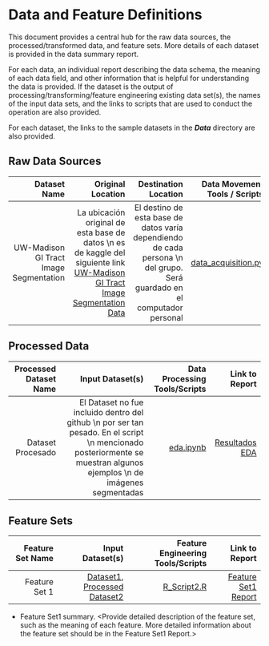 # Data and Feature Definitions

This document provides a central hub for the raw data sources, the processed/transformed data, and feature sets. More details of each dataset is provided in the data summary report. 

For each data, an individual report describing the data schema, the meaning of each data field, and other information that is helpful for understanding the data is provided. If the dataset is the output of processing/transforming/feature engineering existing data set(s), the names of the input data sets, and the links to scripts that are used to conduct the operation are also provided. 

For each dataset, the links to the sample datasets in the _**Data**_ directory are also provided. 


## Raw Data Sources

| Dataset Name | Original Location   | Destination Location  | Data Movement Tools / Scripts | Link to Report |
| ---:| ---: | ---: | ---: | -----: |
| UW-Madison GI Tract Image Segmentation | La ubicación original de esta base de datos \n es de kaggle del siguiente link <a href = "https://www.kaggle.com/competitions/uw-madison-gi-tract-image-segmentation/data"> UW-Madison GI Tract Image Segmentation Data </a>  | El destino de esta base de datos varía dependiendo de cada persona \n del grupo. Será guardado en el computador personal | [data_acquisition.py](/scripts/data_acquisition/main.py) | [Resumen Dataset](/docs/data/data_dictionary.md)|


  
## Processed Data
| Processed Dataset Name | Input Dataset(s)   | Data Processing Tools/Scripts | Link to Report |
| ---:| ---: | ---: | ---: | 
| Dataset Procesado | El Dataset no fue incluido dentro del github \n por ser tan pesado. En el script \n mencionado posteriormente se muestran algunos ejemplos \n de imágenes segmentadas | [eda.ipynb](/docs/eda/eda.ipynb) | [Resultados EDA](/docs/data/data_summary.md)|


## Feature Sets

| Feature Set Name | Input Dataset(s)   | Feature Engineering Tools/Scripts | Link to Report |
| ---:| ---: | ---: | ---: | 
| Feature Set 1 | [Dataset1](link/to/dataset1/report), [Processed Dataset2](link/to/dataset2/report) | [R_Script2.R](link/to/R/script/file/in/Code) | [Feature Set1 Report](link/to/report1)|


* Feature Set1 summary. <Provide detailed description of the feature set, such as the meaning of each feature. More detailed information about the feature set should be in the Feature Set1 Report.>

